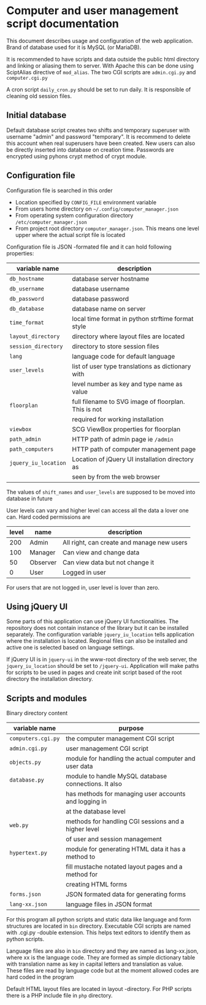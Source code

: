 Computer and user management script documentation
=================================================

This document describes usage and configuration of the web application. Brand
of database used for it is MySQL (or MariaDB).

It is recommended to have scripts and data outside the public html directory
and linking or aliasing them to server. With Apache this can be done using
SciptAlias directive of `mod_alias`. The two CGI scripts are `admin.cgi.py`
and `computer.cgi.py`

A cron script `daily_cron.py` should be set to run daily. It is responsible of cleaning
old session files.

Initial database
----------------

Default database script creates two shifts and temporary superuser with
username "admin" and password "temporary". It is recommend to delete this
account when real superusers have been created. New users can also be directly
inserted into database on creation time. Passwords are encrypted using pyhons
crypt method of crypt module.

Configuration file
------------------

Configuration file is searched in this order

* Location specified by `CONFIG_FILE` environment variable
* From users home directory on `~/.config/computer_manager.json`
* From operating system configuration directory `/etc/computer_manager.json`
* From project root directory `computer_manager.json`. This means one level
   upper where the actual script file is located

Configuration file is JSON -formated file and it can hold following properties:

| variable name        | description                                          |
|----------------------|------------------------------------------------------|
| `db_hostname`        | database server hostname                             |
| `db_username`        | database username                                    |
| `db_password`        | database password                                    |
| `db_database`        | database name on server                              |
| `time_format`        | local time format in python strftime format style    |
| `layout_directory`   | directory where layout files are located             |
| `session_directory`  | directory to store session files                     |
| `lang`               | language code for default language                   |
| `user_levels`        | list of user type translations as dictionary with    |
|                      | level number as key and type name as value           |
| `floorplan`          | full filename to SVG image of floorplan. This is not |
|                      | required for working installation                    |
| `viewbox`            | SCG ViewBox properties for floorplan                 |
| `path_admin`         | HTTP path of admin page ie `/admin`                  |
| `path_computers`     | HTTP path of computer management page                |
| `jquery_iu_location` | Location of jQuery UI installation directory as      |
|                      | seen by from the web browser                         |

The values of `shift_names` and `user_levels` are supposed to be moved into
database in future

User levels can vary and higher level can access all the data a lover one can.
Hard coded permissions are

| level | name     | description                                |
|-------|----------|--------------------------------------------|
| 200   | Admin    | All right, can create and manage new users |
| 100   | Manager  | Can view and change data                   |
| 50    | Observer | Can view data but not change it            |
| 0     | User     | Logged in user                             |

For users that are not logged in, user level is lover than zero.

Using jQuery UI
---------------

Some parts of this application can use jQuery UI functionalities. The
repository does not contain instance of the library but it can be installed
separately. The configuration variable `jquery_iu_location` tells application
where the installation is located. Regional files can also be installed and
active one is selected based on language settings.

If jQuery UI is in `jquery-ui` in the www-root directory of the web server,
the `jquery_iu_location` should be set to `/jquery-ui`. Application will make
paths for scripts to be used in pages and create init script based of the root
directory the installation directory.

Scripts and modules
-------------------

Binary directory content

| variable name      | purpose                                               |
|--------------------|-------------------------------------------------------|
| `computers.cgi.py` | the computer management CGI script                    |
| `admin.cgi.py`     | user management CGI script                            |
| `objects.py`       | module for handling the actual computer and user data |
| `database.py`      | module to handle MySQL database connections. It also  |
|                    | has methods for managing user accounts and logging in |
|                    | at the database level                                 |
| `web.py`           | methods for handling CGI sessions and a higher level  |
|                    | of user and session management                        |
| `hypertext.py`     | module for generating HTML data it has a method to    |
|                    | fill mustache notated layout pages and a method for   |
|                    | creating HTML forms                                   |
| `forms.json`       | JSON formated data for generating forms               |
| `lang-xx.json`     | language files in JSON format                         |

For this program all python scripts and static data like language and form
structures are located in `bin` directory. Executable CGI scripts are named
with .cgi.py -double extension. This helps text editors to identify them as
python scripts.

Language files are also in `bin` directory and they are named as lang-xx.json,
where xx is the language code. They are formed as simple dictionary table with
translation name as key in capital letters and translation as value. These
files are read by language code but at the moment allowed codes are hard coded
in the program

Default HTML layout files are located in layout -directory. For PHP scripts
there is a PHP include file in `php` directory.


